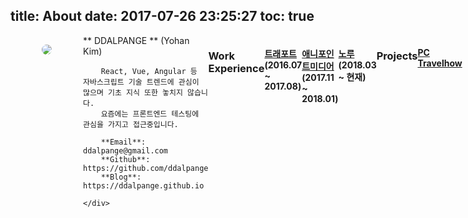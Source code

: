 title: About
date: 2017-07-26 23:25:27
toc: true
---

<div style="display: flex;">
    <div style="width: 250px; padding: 15px 50px 0px;">
        <img src="https://avatars2.githubusercontent.com/u/20659160?s=460&v=4"
             style="border-radius:100px;"
        >
    </div>
    <div style="flex: 1;">
        ** DDALPANGE ** (Yohan Kim)
        
        React, Vue, Angular 등 자바스크립트 기술 트렌드에 관심이 많으며 기초 지식 또한 놓치지 않습니다.
        요즘에는 프론트엔드 테스팅에 관심을 가지고 접근중입니다.
        
        **Email**: ddalpange@gmail.com
        **Github**: https://github.com/ddalpange
        **Blog**: https://ddalpange.github.io
      
    </div>
</div>


<br/>

### Work Experience

#### [트래포트](https://m.travelhow.com) (2016.07 ~ 2017.08)

#### [애니포인트미디어](http://www.anypointmedia.com) (2017.11 ~ 2018.01)

#### [노루](http://knowru.com) (2018.03 ~ 현재)

<br/>

### Projects
#### [PC Travelhow](https://www.travelhow.com)
> 항공, 호텔 및 보험 등 여행에 필요한 모든 카테고리를 한번에 제공하는 서비스. Web
**React**, **Reflux**

<div class="justified-gallery">
![1](https://ddalpange.github.io/images/portfolio/travelhow-web/1.png)
![2](https://ddalpange.github.io/images/portfolio/travelhow-web/2.png)
</div>

<br/>

#### [Mobile Travelhow](https://m.travelhow.com)
> 항공, 호텔 및 보험 등 여행에 필요한 모든 카테고리를 한번에 제공하는 서비스. Mobile
**React**, **Reflux**, **PostCSS**, **Cordova Webview**

<br/>

#### [Mobile2 Travelhow](https://mm.travelhow.com)
> 항공, 호텔 및 보험 등 여행에 필요한 모든 카테고리를 한번에 제공하는 서비스. Mobile
**Ionic**, **Angular2+**, **RxJS**

<div class="justified-gallery">
![1](https://ddalpange.github.io/images/portfolio/travelhow-mobile/1.png)
![2](https://ddalpange.github.io/images/portfolio/travelhow-mobile/2.png)
![3](https://ddalpange.github.io/images/portfolio/travelhow-mobile/3.png)
![4](https://ddalpange.github.io/images/portfolio/travelhow-mobile/4.png)
![5](https://ddalpange.github.io/images/portfolio/travelhow-mobile/5.png)
</div>

<br/>

#### [Biz Travelhow](https://biz.travelhow.biz)
> 항공, 호텔 및 보험 등 여행에 필요한 모든 카테고리를 한번에 제공하는 서비스. B to B
**Angular**, **RxJS**


#### [Knowru](https://www.knowru.com)
> 머신러닝 모델을 호스팅하여 API로 활용할 수 있게 해주고 그에 대한 값들을 테스팅 및 시각화 할 수 있는 서비스.

<div class="justified-gallery">
![1](https://ddalpange.github.io/images/portfolio/knowru/1.jpg)
![2](https://ddalpange.github.io/images/portfolio/knowru/2.jpg)
![3](https://ddalpange.github.io/images/portfolio/knowru/3.png)
![4](https://ddalpange.github.io/images/portfolio/knowru/4.png)
![5](https://ddalpange.github.io/images/portfolio/knowru/6.png)
![6](https://ddalpange.github.io/images/portfolio/knowru/7.jpg)
![7](https://ddalpange.github.io/images/portfolio/knowru/8.png)
![8](https://ddalpange.github.io/images/portfolio/knowru/9.png)
![9](https://ddalpange.github.io/images/portfolio/knowru/10.png)
![10](https://ddalpange.github.io/images/portfolio/knowru/11.png)
![11](https://ddalpange.github.io/images/portfolio/knowru/12.png)
</div>

<br/>

#### [Oowa](https://oowa.io)
> 오프라인 광고 집행 시 CCTV로 녹화하여 광고를 시청한 사람들을 분석해 데이터로 시각화해주는 서비스.

<div class="justified-gallery">
![1](https://ddalpange.github.io/images/portfolio/oowa/1.png)
![2](https://ddalpange.github.io/images/portfolio/oowa/2.png)
![3](https://ddalpange.github.io/images/portfolio/oowa/3.png)
![4](https://ddalpange.github.io/images/portfolio/oowa/4.png)
</div>

#### [Knowru Limited](https://www.knowrulimited.com)
> Knowru, Sniffer, ML Consulting 등 노루의 제품을 소개하고 제품에 대한 정보를 제공하는 서비스.
**Angular**, **Material2**

<br/>

#### AI Interview
> 인터뷰 및 비디오 레코딩. 지원자를 머신러닝으로 분석하여 채용 코스트를 줄여주는 서비스.
**Vue**, **Vuex**, **Vuetify**

<br/>

### Study
#### [Simple Memo](https://github.com/ddalpange/simple-memo)
> Ionic, Angular, Firebase 를 이용하여 만드는 간단한 메모장입니다.
**Ionic**, **Angular**, **Firebase**

<br/>

### Contributions

* [Tui Chart](https://github.com/nhnent/tui.chart)
* [Hexo Minos](https://github.com/ppoffice/hexo-theme-minos)

<br/>

### Skills

* React, Vue, Angular, Angular1, Jquery
* RxJS, Refulx, Flux, Vuex
* AmCharts, TUIChart, ChartJS
* Git, Bash, AppSync, Cloudformation, Cloudfront



### Links

* [Email](ddalpange@gmail.com)
* [Blog](https://ddalpange.github.io)
* [RocketPunch](https://www.rocketpunch.com/@a4a1dafb457a438e/info)
* [Github](https://github.com/ddalpange)
